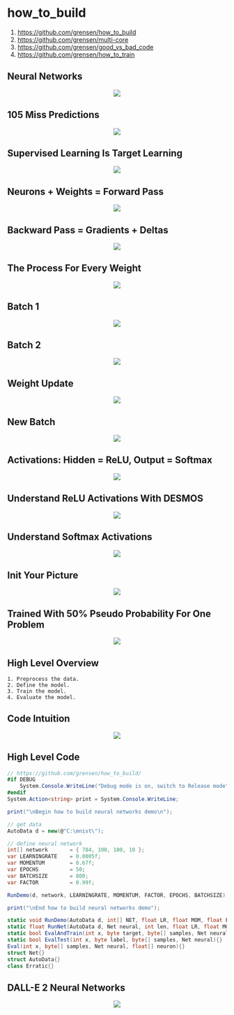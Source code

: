 # how_to_build

1. https://github.com/grensen/how_to_build
2. https://github.com/grensen/multi-core
3. https://github.com/grensen/good_vs_bad_code
4. https://github.com/grensen/how_to_train

## Neural Networks
<p align="center">
  <img src="https://github.com/grensen/how_to_build/blob/main/figures/neural_networks.png?raw=true">
</p>

## 105 Miss Predictions
<p align="center">
  <img src="https://github.com/grensen/how_to_build/blob/main/figures/incorrect_105.png?raw=true">
</p>

## Supervised Learning Is Target Learning
<p align="center">
  <img src="https://github.com/grensen/how_to_build/blob/main/figures/naive_learning.png?raw=true">
</p>

## Neurons + Weights = Forward Pass
<p align="center">
  <img src="https://github.com/grensen/how_to_build/blob/main/figures/init_neurons_weights_indices.png?raw=true">
</p>

## Backward Pass = Gradients + Deltas
<p align="center">
  <img src="https://github.com/grensen/how_to_build/blob/main/figures/init_gradients_deltas_indices.png?raw=true">
</p>

## The Process For Every Weight
<p align="center">
  <img src="https://github.com/grensen/how_to_build/blob/main/figures/neural_network_process.png?raw=true">
</p>

## Batch 1
<p align="center">
  <img src="https://github.com/grensen/how_to_build/blob/main/figures/batch1.png?raw=true">
</p>

## Batch 2
<p align="center">
  <img src="https://github.com/grensen/how_to_build/blob/main/figures/batch2.png?raw=true">
</p>

## Weight Update
<p align="center">
  <img src="https://github.com/grensen/how_to_build/blob/main/figures/Update_batch.png?raw=true">
</p>

## New Batch
<p align="center">
  <img src="https://github.com/grensen/how_to_build/blob/main/figures/new_batch.png?raw=true">
</p>

## Activations: Hidden = ReLU, Output = Softmax
<p align="center">
  <img src="https://github.com/grensen/how_to_build/blob/main/figures/neural_network_activations.png?raw=true">
</p>

## Understand ReLU Activations With DESMOS
<p align="center">
  <img src="https://github.com/grensen/how_to_build/blob/main/figures/ReLU_ji.png?raw=true">
</p>

## Understand Softmax Activations 
<p align="center">
  <img src="https://github.com/grensen/how_to_build/blob/main/figures/exp_ji.png?raw=true">
</p>

## Init Your Picture
<p align="center">
  <img src="https://github.com/grensen/how_to_build/blob/main/figures/init_with_input.png?raw=true">
</p>

## Trained With 50% Pseudo Probability For One Problem
<p align="center">
  <img src="https://github.com/grensen/how_to_build/blob/main/figures/trained_with_input2.png?raw=true">
</p>


## High Level Overview
~~~
1. Preprocess the data.
2. Define the model.
3. Train the model.
4. Evaluate the model.
~~~

## Code Intuition
<p align="center">
  <img src="https://github.com/grensen/how_to_build/blob/main/figures/network_intuition.png?raw=true">
</p>

## High Level Code
~~~cs
// https://github.com/grensen/how_to_build/
#if DEBUG
    System.Console.WriteLine("Debug mode is on, switch to Release mode");
#endif 
System.Action<string> print = System.Console.WriteLine;

print("\nBegin how to build neural networks demo\n");

// get data
AutoData d = new(@"C:\mnist\");

// define neural network 
int[] network       = { 784, 100, 100, 10 };
var LEARNINGRATE    = 0.0005f;
var MOMENTUM        = 0.67f;
var EPOCHS          = 50;
var BATCHSIZE       = 800;
var FACTOR          = 0.99f;

RunDemo(d, network, LEARNINGRATE, MOMENTUM, FACTOR, EPOCHS, BATCHSIZE);

print("\nEnd how to build neural networks demo");

static void RunDemo(AutoData d, int[] NET, float LR, float MOM, float FACTOR, int EPOCHS, int BATCHSIZE){}
static float RunNet(AutoData d, Net neural, int len, float LR, float MOM, float FACTOR, int EPOCHS, int BATCHSIZE){}
static bool EvalAndTrain(int x, byte target, byte[] samples, Net neural, float[] delta){}
static bool EvalTest(int x, byte label, byte[] samples, Net neural){}
Eval(int x, byte[] samples, Net neural, float[] neuron){}
struct Net{}
struct AutoData{}
class Erratic{}
~~~

## DALL-E 2 Neural Networks
<p align="center">
  <img src="https://github.com/grensen/how_to_build/blob/main/figures/DALL_E_neural_networks.png?raw=true">
</p>
